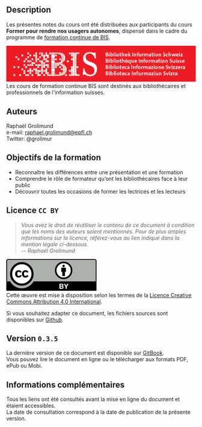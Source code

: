 ## Description
Les présentes notes du cours ont été distribuées aux participants du cours **Former pour rendre nos usagers autonomes**, dispensé dans le cadre du programme de [formation continue de BIS](http://www.bis.ch/fr/formation-continue.html).

![logo BIS](img/BIS_logo.png)   
Les cours de formation continue BIS sont destinés aux bibliothécaires et professionnels de l'information suisses.


## Auteurs
Raphaël Grolimund   
e-mail: [raphael.grolimund@epfl.ch](mailto:raphael.grolimund@epfl.ch)   
Twitter: @grolimur


## Objectifs de la formation
* Reconnaître les différences entre une présentation et une formation   
* Comprendre le rôle de formateur qu’ont les bibliothécaires face à leur public   
* Découvrir toutes les occasions de former les lectrices et les lecteurs   


## Licence `CC BY`
> *Vous avez le droit de réutiliser le contenu de ce document à condition que les noms des auteurs soient mentionnés. Pour de plus amples informations sur la licence, référez-vous au lien indiqué dans la mention légale ci-dessous.*   
> -- *Raphaël Grolimund*   

![logo CC-BY](img/by.svg)   
Cette œuvre est mise à disposition selon les termes de la [Licence Creative Commons Attribution 4.0 International](http://creativecommons.org/licenses/by/4.0/deed.fr).

Si vous souhaitez adapter ce document, les fichiers sources sont disponibles sur [Github](https://github.com/grolimur/bis-formation).


## Version `0.3.5`
La dernière version de ce document est disponible sur [GitBook](https://legacy.gitbook.com/book/grolimur/former-pour-rendre-nos-usagers-autonomes/details).   
Vous pouvez lire le document en ligne ou le télécharger aux formats PDF, ePub ou Mobi.   


## Informations complémentaires
Tous les liens ont été consultés avant la mise en ligne du document et étaient accessibles.   
La date de consultation correspond à la date de publication de la présente version.

